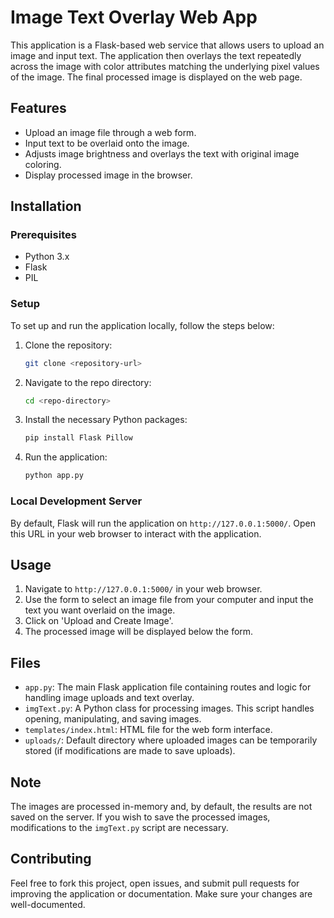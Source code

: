 
# Image Text Overlay Web App

This application is a Flask-based web service that allows users to upload an image and input text. The application then overlays the text repeatedly across the image with color attributes matching the underlying pixel values of the image. The final processed image is displayed on the web page.

## Features

- Upload an image file through a web form.
- Input text to be overlaid onto the image.
- Adjusts image brightness and overlays the text with original image coloring.
- Display processed image in the browser.

## Installation

### Prerequisites

- Python 3.x
- Flask
- PIL

### Setup

To set up and run the application locally, follow the steps below:

1. Clone the repository:
   ```bash
   git clone <repository-url>
   ```
2. Navigate to the repo directory:
   ```bash
   cd <repo-directory>
   ```
3. Install the necessary Python packages:
   ```bash
   pip install Flask Pillow
   ```
4. Run the application:
   ```bash
   python app.py
   ```

### Local Development Server

By default, Flask will run the application on `http://127.0.0.1:5000/`. Open this URL in your web browser to interact with the application.

## Usage

1. Navigate to `http://127.0.0.1:5000/` in your web browser.
2. Use the form to select an image file from your computer and input the text you want overlaid on the image.
3. Click on 'Upload and Create Image'.
4. The processed image will be displayed below the form.

## Files

- `app.py`: The main Flask application file containing routes and logic for handling image uploads and text overlay.
- `imgText.py`: A Python class for processing images. This script handles opening, manipulating, and saving images.
- `templates/index.html`: HTML file for the web form interface.
- `uploads/`: Default directory where uploaded images can be temporarily stored (if modifications are made to save uploads).

## Note

The images are processed in-memory and, by default, the results are not saved on the server. If you wish to save the processed images, modifications to the `imgText.py` script are necessary.

## Contributing

Feel free to fork this project, open issues, and submit pull requests for improving the application or documentation. Make sure your changes are well-documented.

```